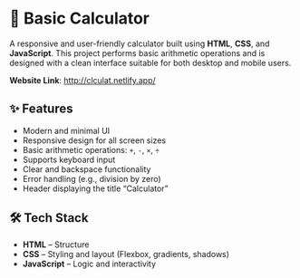 # 📱 Basic Calculator

A responsive and user-friendly calculator built using **HTML**, **CSS**, and **JavaScript**. 
This project performs basic arithmetic operations and is designed with a clean interface suitable for both desktop and mobile users.

**Website Link**: http://clculat.netlify.app/

## ✨ Features

- Modern and minimal UI
- Responsive design for all screen sizes
- Basic arithmetic operations: `+`, `-`, `×`, `÷`
- Supports keyboard input
- Clear and backspace functionality
- Error handling (e.g., division by zero)
- Header displaying the title “Calculator”

## 🛠️ Tech Stack

- **HTML** – Structure
- **CSS** – Styling and layout (Flexbox, gradients, shadows)
- **JavaScript** – Logic and interactivity
